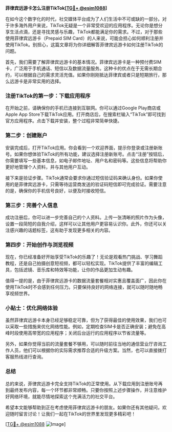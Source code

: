 **菲律宾远游卡怎么注册TikTok[[TG💪+ @esim1088](https://t.me/s/esim1088)]**

在如今这个数字化的时代，社交媒体平台成为了人们生活中不可或缺的一部分。对于许多海外用户来说，TikTok无疑是一个非常受欢迎的应用程序。无论你是想分享生活点滴，还是寻找灵感与乐趣，TikTok都能满足你的需求。不过，对于那些使用菲律宾远游卡（Prepaid SIM Card）的人来说，可能会担心如何顺利注册并使用TikTok。别担心，这篇文章将为你详细解答菲律宾远游卡如何注册TikTok的问题。

首先，我们需要了解菲律宾远游卡的基本情况。菲律宾远游卡是一种预付费SIM卡，广泛用于手机通话、短信以及数据流量服务。这种卡的优点在于无需长期合约，可以根据自己的需求灵活充值。如果你刚刚抵达菲律宾或者只是短期旅行，那么远游卡是非常实用的选择。

### 注册TikTok的第一步：下载应用程序

在开始之前，请确保你的手机已连接到互联网。你可以通过Google Play商店或Apple App Store下载TikTok应用。打开商店后，在搜索栏输入“TikTok”即可找到官方应用程序。点击下载并安装，整个过程非常简单快捷。

### 第二步：创建账户

安装完成后，打开TikTok应用。你会看到一个欢迎界面，提示你登录或注册新账号。如果你想体验TikTok的所有功能，建议选择注册新账号。点击“注册”按钮后，你需要填写一些基本信息，如电子邮件地址、用户名和密码等。这些信息将帮助你更好地管理个人资料，并与其他用户互动。

接下来是验证步骤。TikTok通常会要求你通过短信验证码来确认身份。如果你使用的是菲律宾远游卡，只需等待运营商发送的验证码短信即可完成验证。需要注意的是，确保你的手机信号良好，以便及时接收短信。

### 第三步：完善个人信息

成功注册后，你可以进一步完善自己的个人资料。上传一张清晰的照片作为头像，设置一段简短的自我介绍，这样可以让其他用户更容易认识你。此外，你还可以关注感兴趣的话题标签，这有助于发现更多相关的内容。

### 第四步：开始创作与浏览视频

现在，你已经准备好开始享受TikTok的乐趣了！无论是观看热门挑战、学习舞蹈教程，还是自己拍摄创意短视频，都可以轻松实现。TikTok提供了丰富的编辑工具，包括滤镜、音乐库和特效等功能，让你的作品更加生动有趣。

值得一提的是，由于菲律宾远游卡的数据流量套餐相对实惠且覆盖面广，因此你在使用TikTok时不会感到任何压力。只要保持良好的网络连接，就可以随时随地畅享视频世界。

### 小贴士：优化网络体验

虽然菲律宾远游卡本身已经足够稳定可靠，但为了获得最佳的使用效果，我们也可以采取一些措施来优化网络性能。例如，定期检查SIM卡是否正确安装；避免在高峰时段使用高带宽的应用程序；关闭后台运行的应用程序以节省流量等。

另外，如果你觉得当前的流量套餐不够用，可以随时前往当地的通信营业厅咨询工作人员，他们可以根据你的实际需求推荐合适的升级方案。当然，也可以直接拨打客服热线进行查询。

### 总结

总的来说，菲律宾远游卡完全支持TikTok的正常使用。从下载应用到注册账号再到最终发布内容，每一个环节都非常顺畅。只要你按照上述步骤操作，并注意维护好网络环境，就能尽情地探索这个充满活力的社交平台。

希望本文能够帮助到正在考虑使用菲律宾远游卡的朋友。如果你还有其他疑问，欢迎随时留言讨论！让我们一起在TikTok的世界里发现更多精彩吧！

[[TG💪+ @esim1088](https://t.me/s/esim1088) ![Image](https://i.postimg.cc/4NQfJmqS/Snipaste-2025-05-13-00-14-12.png)]
